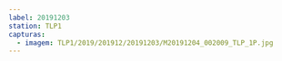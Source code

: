 ```yaml
---
label: 20191203
station: TLP1
capturas:
  - imagem: TLP1/2019/201912/20191203/M20191204_002009_TLP_1P.jpg
---
```

